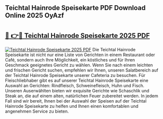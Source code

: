 ## Teichtal Hainrode Speisekarte PDF Download Online 2025 OyAzf

# <h2><a href="http://gc7ukwe.nevu.top/?p=Teichtal+Hainrode+Speisekarte">🔗 👉🔴 Teichtal Hainrode Speisekarte 2025 PDF</a></h2>

[![Teichtal Hainrode Speisekarte 2025 PDF](https://i.imgur.com/dBaPXMq.png)](http://gc7ukwe.nevu.top/?p=Teichtal+Hainrode+Speisekarte)
Die Teichtal Hainrode Speisekarte ist nicht nur eine Liste von Gerichten in einem Restaurant oder Café, sondern auch Ihre Möglichkeit, ein köstliches und für Ihren Geschmack geeignetes Gericht zu wählen. Wenn Sie nach einem leichten und frischen Gericht suchen, empfehlen wir Ihnen, unseren Salatbereich auf der Teichtal Hainrode Speisekarte unserer Cafeteria zu besuchen. Für Fleischliebhaber gibt es auf unserer Teichtal Hainrode Speisekarte eine Auswahl an Gerichten: Rindfleisch, Schweinefleisch, Huhn und Fisch. Unseren Auserwählten bieten wir exquisite Gerichte wie Schaschlik und Steak an, die auf einem alten, natürlichen Feuer zubereitet werden. In jedem Fall sind wir bereit, Ihnen bei der Auswahl der Speisen auf der Teichtal Hainrode Speisekarte zu helfen und Ihnen einen komfortablen und angenehmen Service zu bieten.
